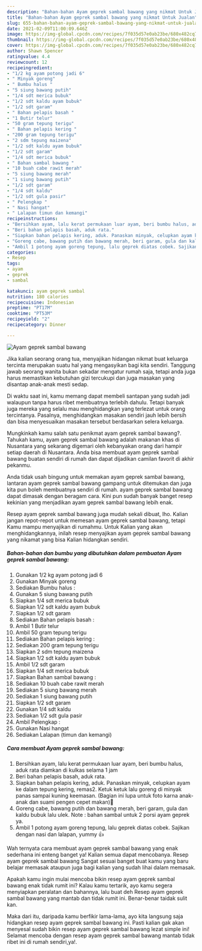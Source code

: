 ```yaml
---
description: "Bahan-bahan Ayam geprek sambal bawang yang nikmat Untuk Jualan"
title: "Bahan-bahan Ayam geprek sambal bawang yang nikmat Untuk Jualan"
slug: 655-bahan-bahan-ayam-geprek-sambal-bawang-yang-nikmat-untuk-jualan
date: 2021-02-09T11:00:09.646Z
image: https://img-global.cpcdn.com/recipes/7f035d57e0ab23be/680x482cq70/ayam-geprek-sambal-bawang-foto-resep-utama.jpg
thumbnail: https://img-global.cpcdn.com/recipes/7f035d57e0ab23be/680x482cq70/ayam-geprek-sambal-bawang-foto-resep-utama.jpg
cover: https://img-global.cpcdn.com/recipes/7f035d57e0ab23be/680x482cq70/ayam-geprek-sambal-bawang-foto-resep-utama.jpg
author: Shawn Spencer
ratingvalue: 4.4
reviewcount: 12
recipeingredient:
- "1/2 kg ayam potong jadi 6"
- " Minyak goreng"
- " Bumbu halus "
- "5 siung bawang putih"
- "1/4 sdt merica bubuk"
- "1/2 sdt kaldu ayam bubuk"
- "1/2 sdt garam"
- " Bahan pelapis basah "
- "1 Butir telur"
- "50 gram tepung terigu"
- " Bahan pelapis kering "
- "200 gram tepung terigu"
- "2 sdm tepung maizena"
- "1/2 sdt kaldu ayam bubuk"
- "1/2 sdt garam"
- "1/4 sdt merica bubuk"
- " Bahan sambal bawang "
- "10 buah cabe rawit merah"
- "5 siung bawang merah"
- "1 siung bawang putih"
- "1/2 sdt garam"
- "1/4 sdt kaldu"
- "1/2 sdt gula pasir"
- " Pelengkap "
- " Nasi hangat"
- " Lalapan timun dan kemangi"
recipeinstructions:
- "Bersihkan ayam, lalu kerat permukaan luar ayam, beri bumbu halus, aduk rata diamkan di kulkas selama 1 jam"
- "Beri bahan pelapis basah, aduk rata."
- "Siapkan bahan pelapis kering, aduk. Panaskan minyak, celupkan ayam ke dalam tepung kering, remas2. Ketuk ketuk lalu goreng di minyak panas sampai kuning keemasan. (Bagian ini lupa untuk foto karna anak-anak dan suami pengen cepet makan)🤭"
- "Goreng cabe, bawang putih dan bawang merah, beri garam, gula dan kaldu bubuk lalu ulek. Note : bahan sambal untuk 2 porsi ayam geprek ya."
- "Ambil 1 potong ayam goreng tepung, lalu geprek diatas cobek. Sajikan dengan nasi dan lalapan, yummy 👍"
categories:
- Resep
tags:
- ayam
- geprek
- sambal

katakunci: ayam geprek sambal 
nutrition: 180 calories
recipecuisine: Indonesian
preptime: "PT17M"
cooktime: "PT53M"
recipeyield: "2"
recipecategory: Dinner

---
```



![Ayam geprek sambal bawang](https://img-global.cpcdn.com/recipes/7f035d57e0ab23be/680x482cq70/ayam-geprek-sambal-bawang-foto-resep-utama.jpg)

Jika kalian seorang orang tua, menyajikan hidangan nikmat buat keluarga tercinta merupakan suatu hal yang mengasyikan bagi kita sendiri. Tanggung jawab seorang  wanita bukan sekadar mengatur rumah saja, tetapi anda juga harus memastikan kebutuhan gizi tercukupi dan juga masakan yang disantap anak-anak mesti sedap.

Di waktu  saat ini, kamu memang dapat membeli santapan yang sudah jadi walaupun tanpa harus ribet membuatnya terlebih dahulu. Tetapi banyak juga mereka yang selalu mau menghidangkan yang terlezat untuk orang tercintanya. Pasalnya, menghidangkan masakan sendiri jauh lebih bersih dan bisa menyesuaikan masakan tersebut berdasarkan selera keluarga. 



Mungkinkah kamu salah satu penikmat ayam geprek sambal bawang?. Tahukah kamu, ayam geprek sambal bawang adalah makanan khas di Nusantara yang sekarang digemari oleh kebanyakan orang dari hampir setiap daerah di Nusantara. Anda bisa membuat ayam geprek sambal bawang buatan sendiri di rumah dan dapat dijadikan camilan favorit di akhir pekanmu.

Anda tidak usah bingung untuk memakan ayam geprek sambal bawang, lantaran ayam geprek sambal bawang gampang untuk ditemukan dan juga kita pun boleh membuatnya sendiri di rumah. ayam geprek sambal bawang dapat dimasak dengan beragam cara. Kini pun sudah banyak banget resep kekinian yang menjadikan ayam geprek sambal bawang lebih enak.

Resep ayam geprek sambal bawang juga mudah sekali dibuat, lho. Kalian jangan repot-repot untuk memesan ayam geprek sambal bawang, tetapi Kamu mampu menyajikan di rumahmu. Untuk Kalian yang akan menghidangkannya, inilah resep menyajikan ayam geprek sambal bawang yang nikamat yang bisa Kalian hidangkan sendiri.

<!--inarticleads1-->

##### Bahan-bahan dan bumbu yang dibutuhkan dalam pembuatan Ayam geprek sambal bawang:

1. Gunakan 1/2 kg ayam potong jadi 6
1. Gunakan  Minyak goreng
1. Sediakan  Bumbu halus :
1. Gunakan 5 siung bawang putih
1. Siapkan 1/4 sdt merica bubuk
1. Siapkan 1/2 sdt kaldu ayam bubuk
1. Siapkan 1/2 sdt garam
1. Sediakan  Bahan pelapis basah :
1. Ambil 1 Butir telur
1. Ambil 50 gram tepung terigu
1. Sediakan  Bahan pelapis kering :
1. Sediakan 200 gram tepung terigu
1. Siapkan 2 sdm tepung maizena
1. Siapkan 1/2 sdt kaldu ayam bubuk
1. Ambil 1/2 sdt garam
1. Siapkan 1/4 sdt merica bubuk
1. Siapkan  Bahan sambal bawang :
1. Sediakan 10 buah cabe rawit merah
1. Sediakan 5 siung bawang merah
1. Sediakan 1 siung bawang putih
1. Siapkan 1/2 sdt garam
1. Gunakan 1/4 sdt kaldu
1. Sediakan 1/2 sdt gula pasir
1. Ambil  Pelengkap :
1. Gunakan  Nasi hangat
1. Sediakan  Lalapan (timun dan kemangi)




<!--inarticleads2-->

##### Cara membuat Ayam geprek sambal bawang:

1. Bersihkan ayam, lalu kerat permukaan luar ayam, beri bumbu halus, aduk rata diamkan di kulkas selama 1 jam
1. Beri bahan pelapis basah, aduk rata.
1. Siapkan bahan pelapis kering, aduk. Panaskan minyak, celupkan ayam ke dalam tepung kering, remas2. Ketuk ketuk lalu goreng di minyak panas sampai kuning keemasan. (Bagian ini lupa untuk foto karna anak-anak dan suami pengen cepet makan)🤭
1. Goreng cabe, bawang putih dan bawang merah, beri garam, gula dan kaldu bubuk lalu ulek. Note : bahan sambal untuk 2 porsi ayam geprek ya.
1. Ambil 1 potong ayam goreng tepung, lalu geprek diatas cobek. Sajikan dengan nasi dan lalapan, yummy 👍




Wah ternyata cara membuat ayam geprek sambal bawang yang enak sederhana ini enteng banget ya! Kalian semua dapat mencobanya. Resep ayam geprek sambal bawang Sangat sesuai banget buat kamu yang baru belajar memasak ataupun juga bagi kalian yang sudah lihai dalam memasak.

Apakah kamu ingin mulai mencoba bikin resep ayam geprek sambal bawang enak tidak rumit ini? Kalau kamu tertarik, ayo kamu segera menyiapkan peralatan dan bahannya, lalu buat deh Resep ayam geprek sambal bawang yang mantab dan tidak rumit ini. Benar-benar taidak sulit kan. 

Maka dari itu, daripada kamu berfikir lama-lama, ayo kita langsung saja hidangkan resep ayam geprek sambal bawang ini. Pasti kalian gak akan menyesal sudah bikin resep ayam geprek sambal bawang lezat simple ini! Selamat mencoba dengan resep ayam geprek sambal bawang mantab tidak ribet ini di rumah sendiri,ya!.

